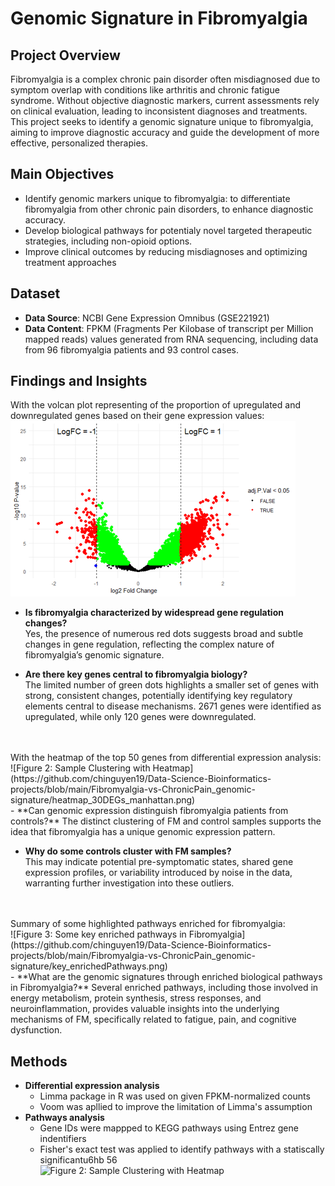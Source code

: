 # Genomic Signature in Fibromyalgia 

## Project Overview
Fibromyalgia is a complex chronic pain disorder often misdiagnosed due to symptom overlap with conditions like arthritis and chronic fatigue syndrome. Without objective diagnostic markers, current assessments rely on clinical evaluation, leading to inconsistent diagnoses and treatments. This project seeks to identify a genomic signature unique to fibromyalgia, aiming to improve diagnostic accuracy and guide the development of more effective, personalized therapies.

## Main Objectives

- Identify genomic markers unique to fibromyalgia: to differentiate fibromyalgia from other chronic pain disorders, to enhance diagnostic accuracy.
- Develop biological pathways for potentialy novel targeted therapeutic strategies, including non-opioid options.
- Improve clinical outcomes by reducing misdiagnoses and optimizing treatment approaches

## Dataset

- **Data Source**: NCBI Gene Expression Omnibus (GSE221921)
- **Data Content**: FPKM (Fragments Per Kilobase of transcript per Million mapped reads) values generated from RNA sequencing, including data from 96 fibromyalgia patients and 93 control cases.

## Findings and Insights  
With the volcan plot representing of the proportion of upregulated and downregulated genes based on their gene expression values:<br>
![Figure 1: Gene Regulation Analysis with Volcano plot](https://github.com/chinguyen19/Bioinformatics-projects/blob/main/Fibromyalgia-vs-ChronicPain_genomic-signature/volcano.png) <br>
- **Is fibromyalgia characterized by widespread gene regulation changes?**  
  Yes, the presence of numerous red dots suggests broad and subtle changes in gene regulation, reflecting the complex nature of fibromyalgia’s genomic signature.  

- **Are there key genes central to fibromyalgia biology?**  
  The limited number of green dots highlights a smaller set of genes with strong, consistent changes, potentially identifying key regulatory elements central to disease mechanisms. 2671 genes were identified as upregulated, while only 120 genes were downregulated.
 <br>   
 <br>
With the heatmap of the top 50 genes from differential expression analysis:<br>
![Figure 2: Sample Clustering with Heatmap](https://github.com/chinguyen19/Data-Science-Bioinformatics-projects/blob/main/Fibromyalgia-vs-ChronicPain_genomic-signature/heatmap_30DEGs_manhattan.png)  <br>
- **Can genomic expression distinguish fibromyalgia patients from controls?**  
  The distinct clustering of FM and control samples supports the idea that fibromyalgia has a unique genomic expression pattern.  

- **Why do some controls cluster with FM samples?**  
  This may indicate potential pre-symptomatic states, shared gene expression profiles, or variability introduced by noise in the data, warranting further investigation into these outliers.  
 <br>   
 <br>
Summary of some highlighted pathways enriched for fibromyalgia:<br>
![Figure 3: Some key enriched pathways in Fibromyalgia](https://github.com/chinguyen19/Data-Science-Bioinformatics-projects/blob/main/Fibromyalgia-vs-ChronicPain_genomic-signature/key_enrichedPathways.png)  <br>
- **What are the genomic signatures through enriched biological pathways in Fibromyalgia?**
 Several enriched pathways, including those involved in energy metabolism, protein synthesis, stress responses, and neuroinflammation, provides valuable insights into the underlying mechanisms of FM, specifically related to fatigue, pain, and cognitive dysfunction.

## Methods
- **Differential expression analysis**
  - Limma package in R was used on given FPKM-normalized counts
  - Voom was apllied to improve the limitation of Limma's assumption
- **Pathways analysis**
  - Gene IDs were mappped to KEGG pathways using Entrez gene indentifiers
  - Fisher's exact test was applied to identify pathways with a statiscally significantu6hb 56  
![Figure 2: Sample Clustering with Heatmap](https://github.com/chinguyen19/Data-Science-Bioinformatics-projects/blob/main/Fibromyalgia-vs-ChronicPain_genomic-signature/heatmap_30DEGs_manhattan.png)
